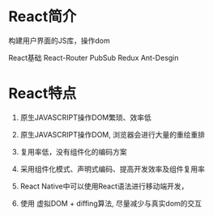 
# React简介
构建用户界面的JS库，操作dom

React基础
React-Router
PubSub
Redux
Ant-Desgin


# React特点
1. 原生JAVASCRIPT操作DOM繁琐、效率低
2. 原生JAVASCRIPT操作DOM, 浏览器会进行大量的重绘重排
3. 复用率低，没有组件化的编码方案


1. 采用组件化模式、声明式编码、提高开发效率及组件复用率
2. React Native中可以使用React语法进行移动端开发，
3. 使用 虚拟DOM + diffing算法, 尽量减少与真实dom的交互





